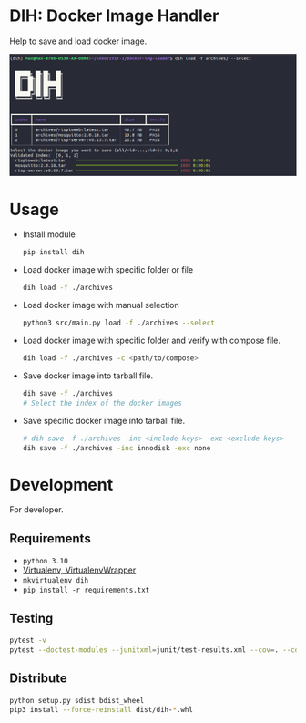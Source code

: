 # DIH: Docker Image Handler
Help to save and load docker image.

![cover](./assets/cover.png)

# Usage
* Install module
    ```bash
    pip install dih
    ```
* Load docker image with specific folder or file
    ```bash
    dih load -f ./archives
    ```
* Load docker image with manual selection
    ```bash
    python3 src/main.py load -f ./archives --select
    ```
* Load docker image with specific folder and verify with compose file.
    ```bash
    dih load -f ./archives -c <path/to/compose>
    ```
* Save docker image into tarball file.
    ```bash
    dih save -f ./archives
    # Select the index of the docker images
    ```
* Save specific docker image into tarball file.
    ```bash
    # dih save -f ./archives -inc <include keys> -exc <exclude keys>
    dih save -f ./archives -inc innodisk -exc none
    ```

# Development
For developer.

## Requirements
* `python 3.10`
* [Virtualenv, VirtualenvWrapper](./assets/install-venv.md)
* `mkvirtualenv dih`
* `pip install -r requirements.txt`

## Testing
```bash
pytest -v
pytest --doctest-modules --junitxml=junit/test-results.xml --cov=. --cov-report=xml --cov-report=html
```

## Distribute
```bash
python setup.py sdist bdist_wheel
pip3 install --force-reinstall dist/dih-*.whl
```